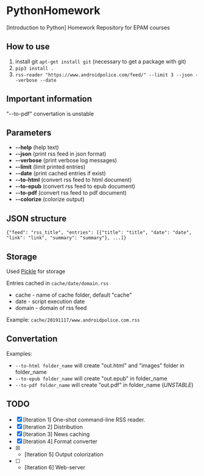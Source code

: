 # PythonHomework
[Introduction to Python] Homework Repository for EPAM courses

## How to use
1.  install git `apt-get install git` (necessary to get a package with git)
2.  `pip3 install .`
3.  `rss-reader "https://www.androidpolice.com/feed/" --limit 3 --json --verbose --date`

## Important information
"--to-pdf" convertation is unstable

## Parameters
-  **--help** (help text)
-  **--json** (print rss feed in json format)
-  **--verbose** (print verbose log messages)
-  **--limit** (limit printed entries)
-  **--date** (print cached entries if exist)
-  **--to-html** (convert rss feed to html document)
-  **--to-epub** (convert rss feed to epub document)
-  **--to-pdf** (convert rss feed to pdf document)
-  **--colorize** (colorize output)

## JSON structure
`{"feed": "rss_title", "entries": [{"title": "title", "date": "date", "link": "link", "summary": "summary"}, ...]}`

## Storage
Used [Pickle](https://docs.python.org/3/library/pickle.html) for storage

Entries cached in `cache/date/domain.rss`
-  cache - name of cache folder, default "cache"
-  date - script execution date
-  domain - domain of rss feed

Example: `cache/20191117/www.androidpolice.com.rss`

## Convertation

Examples:
-  `--to-html folder_name` will create "out.html" and "images" folder in folder_name
-  `--to-epub folder_name` will create "out.epub" in folder_name
-  `--to-pdf folder_name` will create "out.pdf" in folder_name (*UNSTABLE*)

## TODO
-   [x] [Iteration 1] One-shot command-line RSS reader.
-   [x] [Iteration 2] Distribution
-   [x] [Iteration 3] News caching
-   [x] [Iteration 4] Format converter
-   [x] * [Iteration 5] Output colorization
-   [ ] * [Iteration 6] Web-server
